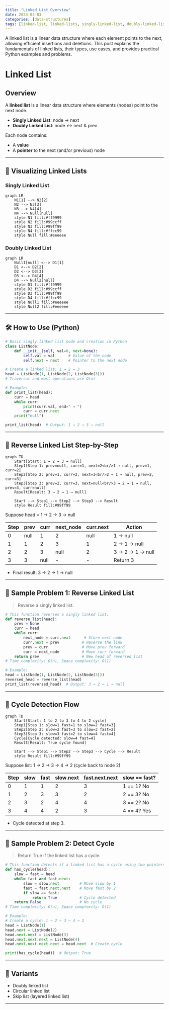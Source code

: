 ```yaml
---
title: "Linked List Overview"
date: 2024-03-03
categories: [data-structures]
tags: [linked-list, linked-lists, singly-linked-list, doubly-linked-list, circular-linked-list, skip-list, data-structures, algorithms, python, coding-interview, leetcode, tutorial, guide, programming, pointers, reversal, cycle-detection, problem-solving, big-o, time-complexity, memory-management]
---
```


A linked list is a linear data structure where each element points to the next, allowing efficient insertions and deletions. This post explains the fundamentals of linked lists, their types, use cases, and provides practical Python examples and problems.

# Linked List

## Overview

A **linked list** is a linear data structure where elements (nodes) point to the next node.

- **Singly Linked List**: node → next
- **Doubly Linked List**: node ↔ next & prev

Each node contains:

- A **value**
- A **pointer** to the next (and/or previous) node

---

## 🧩 Visualizing Linked Lists

### Singly Linked List

```mermaid
graph LR
    N1[1] --> N2[2]
    N2 --> N3[3]
    N3 --> N4[4]
    N4 --> Null[null]
    style N1 fill:#ff9999
    style N2 fill:#99ccff
    style N3 fill:#99ff99
    style N4 fill:#ffcc99
    style Null fill:#eeeeee
```

### Doubly Linked List

```mermaid
graph LR
    Null1[null] <--> D1[1]
    D1 <--> D2[2]
    D2 <--> D3[3]
    D3 <--> D4[4]
    D4 --> Null2[null]
    style D1 fill:#ff9999
    style D2 fill:#99ccff
    style D3 fill:#99ff99
    style D4 fill:#ffcc99
    style Null1 fill:#eeeeee
    style Null2 fill:#eeeeee
```

---

## 🛠️ How to Use (Python)

```python
# Basic singly linked list node and creation in Python
class ListNode:
    def __init__(self, val=0, next=None):
        self.val = val      # Value of the node
        self.next = next    # Pointer to the next node

# Create a linked list: 1 → 2 → 3
head = ListNode(1, ListNode(2, ListNode(3)))
# Traversal and most operations are O(n)

# Example:
def print_list(head):
    curr = head
    while curr:
        print(curr.val, end=" → ")
        curr = curr.next
    print("null")

print_list(head)  # Output: 1 → 2 → 3 → null
```

---

## 🧩 Reverse Linked List Step-by-Step

```mermaid
graph TD
    Start[Start: 1 → 2 → 3 → null]
    Step1[Step 1: prev=null, curr=1, next=2<br/>1 → null, prev=1, curr=2]
    Step2[Step 2: prev=1, curr=2, next=3<br/>2 → 1 → null, prev=2, curr=3]
    Step3[Step 3: prev=2, curr=3, next=null<br/>3 → 2 → 1 → null, prev=3, curr=null]
    Result[Result: 3 → 2 → 1 → null]

    Start --> Step1 --> Step2 --> Step3 --> Result
    style Result fill:#99ff99
```

Suppose head = 1 → 2 → 3 → null

| Step | prev | curr | next_node | curr.next | Action |
|------|------|------|-----------|-----------|--------|
| 0    | null | 1    | 2         | null      | 1 → null |
| 1    | 1    | 2    | 3         | 1         | 2 → 1 → null |
| 2    | 2    | 3    | null      | 2         | 3 → 2 → 1 → null |
| 3    | 3    | null | -         | -         | Return 3 |

- Final result: 3 → 2 → 1 → null

---

## 📘 Sample Problem 1: Reverse Linked List

> Reverse a singly linked list.

```python
# This function reverses a singly linked list.
def reverse_list(head):
    prev = None
    curr = head
    while curr:
        next_node = curr.next      # Store next node
        curr.next = prev          # Reverse the link
        prev = curr               # Move prev forward
        curr = next_node          # Move curr forward
    return prev                   # New head of reversed list
# Time complexity: O(n), Space complexity: O(1)

# Example:
head = ListNode(1, ListNode(2, ListNode(3)))
reversed_head = reverse_list(head)
print_list(reversed_head)  # Output: 3 → 2 → 1 → null
```

---

## 🧩 Cycle Detection Flow

```mermaid
graph TD
    Start[Start: 1 to 2 to 3 to 4 to 2 cycle]
    Step1[Step 1: slow=1 fast=1 to slow=2 fast=3]
    Step2[Step 2: slow=2 fast=3 to slow=3 fast=2]
    Step3[Step 3: slow=3 fast=2 to slow=4 fast=4]
    Cycle[Cycle detected: slow=4 fast=4]
    Result[Result: True cycle found]

    Start --> Step1 --> Step2 --> Step3 --> Cycle --> Result
    style Result fill:#99ff99
```

Suppose list: 1 → 2 → 3 → 4 → 2 (cycle back to node 2)

| Step | slow | fast | slow.next | fast.next.next | slow == fast? |
|------|------|------|-----------|----------------|---------------|
| 0    | 1    | 1    | 2         | 3              | 1 == 1? No   |
| 1    | 2    | 3    | 3         | 2              | 2 == 3? No   |
| 2    | 3    | 2    | 4         | 4              | 3 == 2? No   |
| 3    | 4    | 4    | 2         | 3              | 4 == 4? Yes  |

- Cycle detected at step 3.

---

## 📘 Sample Problem 2: Detect Cycle

> Return True if the linked list has a cycle.

```python
# This function detects if a linked list has a cycle using two pointers.
def has_cycle(head):
    slow = fast = head
    while fast and fast.next:
        slow = slow.next         # Move slow by 1
        fast = fast.next.next    # Move fast by 2
        if slow == fast:
            return True          # Cycle detected
    return False                 # No cycle
# Time complexity: O(n), Space complexity: O(1)

# Example:
# Create a cycle: 1 → 2 → 3 → 4 → 2
head = ListNode(1)
head.next = ListNode(2)
head.next.next = ListNode(3)
head.next.next.next = ListNode(4)
head.next.next.next.next = head.next  # Create cycle

print(has_cycle(head))  # Output: True
```

---

## 🔁 Variants

- Doubly linked list
- Circular linked list
- Skip list (layered linked list)

---

